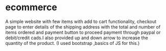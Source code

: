 # ecommerce
A simple website with few items with add to cart functionality, checkout page to enter details of the shipping address with the total and number of items ordered and payment button to proceed payment through paypal or debit/credit cads.I also provided up and down arrow to increase the quantity of the product. (I used bootstrap ,basics of JS for this.)
